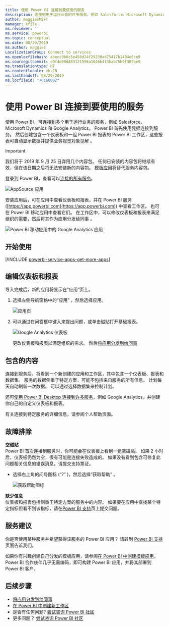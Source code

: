 ```yaml
---
title: 使用 Power BI 连接到要使用的服务
description: 连接到用于运行业务的许多服务，例如 Salesforce、Microsoft Dynamics CRM 和 Google Analytics。
author: maggiesMSFT
manager: kfile
ms.reviewer: ''
ms.service: powerbi
ms.topic: conceptual
ms.date: 08/29/2019
ms.author: maggies
LocalizationGroup: Connect to services
ms.openlocfilehash: abecc9b0c5e450d24f29230ad75417b1494e6ce9
ms.sourcegitcommit: c0f4d00d483121556a1646b413bab75b9f309ae9
ms.translationtype: HT
ms.contentlocale: zh-CN
ms.lasthandoff: 08/29/2019
ms.locfileid: "70160002"
---
```

# <a name="connect-to-the-services-you-use-with-power-bi"></a>使用 Power BI 连接到要使用的服务
使用 Power BI，可连接到多个用于运行业务的服务，例如 Salesforce、Microsoft Dynamics 和 Google Analytics。 Power BI 首先使用凭据连接到服务。 然后创建包含一个仪表板和一组 Power BI 报表的 Power BI 工作区，这些报表可自动显示数据并提供业务视觉对象见解  。

>[!IMPORTANT]
>我们将于 2019 年 9 月 25 日弃用几个内容包。 任何已安装的内容包将继续有效，但在该日期之后将无法安装新的内容包。 [模板应用](https://docs.microsoft.com/power-bi/service-template-apps-overview)将替代服务内容包。

登录到 Power BI，查看可以[连接的所有服务](https://app.powerbi.com/getdata/services)。 

![AppSource 应用](media/service-connect-to-services/overview.png)

安装应用后，可在应用中查看仪表板和报表，并在 Power BI 服务 ([https://app.powerbi.com](https://app.powerbi.com)) 中查看工作区。 也可在 Power BI 移动应用中查看它们。 在工作区中，可以修改仪表板和报表来满足组织的需要，然后将其作为应用分发给同事  。 

![Power BI 移动应用中的 Google Analytics 应用](media/service-connect-to-services/power-bi-service-mobile-app-240.png)

## <a name="get-started"></a>开始使用
[!INCLUDE [powerbi-service-apps-get-more-apps](./includes/powerbi-service-apps-get-more-apps.md)]

## <a name="edit-the-dashboard-and-reports"></a>编辑仪表板和报表
导入完成后，新的应用将显示在“应用”页上。

1. 选择左侧导航窗格中的“应用”  ，然后选择应用。
   
     ![应用页](media/service-connect-to-services/power-bi-service-apps-open-app.png)
2. 可以通过在问答框中键入来提出问题，或单击磁贴打开基础报表。 
   
    ![Google Analytics 仪表板](media/service-connect-to-services/googleanalytics2.png)
   
    更改仪表板和报表以满足组织的需求。 然后[将应用分发到给同事](service-create-distribute-apps.md)

## <a name="whats-included"></a>包含的内容
连接到服务后，将看到一个新创建的应用和工作区，其中包含一个仪表板、报表和数据集。 服务的数据侧重于特定方案，可能不包括来自服务的所有信息。 计划每天自动刷新一次数据。 可以通过选择数据集来控制计划。

还可[使用 Power BI Desktop 连接到许多服务](desktop-data-sources.md)，例如 Google Analytics，并创建你自己的自定义仪表板和报表。  

有关连接到特定服务的详细信息，请参阅个人帮助页面。

## <a name="troubleshooting"></a>故障排除
**空磁贴**  
Power BI 首次连接到服务时，你可能会在仪表板上看到一组空磁贴。 如果 2 小时后，仪表板仍然为空，很有可能是连接失败造成的。 如果没有看到包含可修复此问题相关信息的错误消息，请提交支持票证。

* 选择右上角的问号图标 (“?”  )，然后选择“获取帮助”  。
  
    ![获取帮助图标](media/service-connect-to-services/power-bi-service-get-help.png)

**缺少信息**  
仪表板和报表包括侧重于特定方案的服务中的内容。 如果要在应用中查找某个特定指标但看不到该指标，请在[Power BI 支持](https://support.powerbi.com/forums/265200-power-bi)页上提交问题。

## <a name="suggesting-services"></a>服务建议
你是否使用某种服务并希望获得该服务的 Power BI 应用？ 请转到 [Power BI 支持](https://support.powerbi.com/forums/265200-power-bi)页面告诉我们。

如果你有兴趣创建自己分发的模板应用，请参阅[在 Power BI 中创建模板应用](service-template-apps-create.md)。 Power BI 合作伙伴几乎无需编码，即可构建 Power BI 应用，并将其部署到 Power BI 客户。 

## <a name="next-steps"></a>后续步骤
* [将应用分发到给同事](service-create-distribute-apps.md)
* [在 Power BI 中创建新工作区](service-create-the-new-workspaces.md)
* 是否有任何问题? [尝试咨询 Power BI 社区](http://community.powerbi.com/)
* 更多问题？ [尝试咨询 Power BI 社区](http://community.powerbi.com/)

